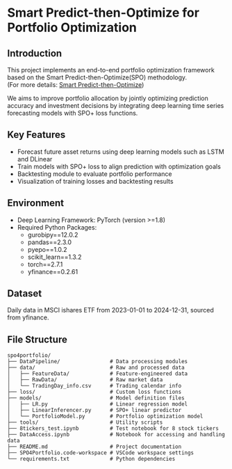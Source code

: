 # Smart Predict-then-Optimize for Portfolio Optimization

## Introduction  
This project implements an end-to-end portfolio optimization framework based on the Smart Predict-then-Optimize(SPO) methodology.  
(For more details: [Smart Predict-then-Optimize](https://arxiv.org/abs/1710.08005))

We aims to improve portfolio allocation by jointly optimizing prediction accuracy and investment decisions by integrating deep learning time series forecasting models with SPO+ loss functions.

## Key Features  
- Forecast future asset returns using deep learning models such as LSTM and DLinear  
- Train models with SPO+ loss to align prediction with optimization goals  
- Backtesting module to evaluate portfolio performance  
- Visualization of training losses and backtesting results

## Environment 
- Deep Learning Framework: PyTorch (version >=1.8)
- Required Python Packages:  
  - gurobipy==12.0.2
  - pandas==2.3.0
  - pyepo==1.0.2
  - scikit_learn==1.3.2
  - torch==2.7.1
  - yfinance==0.2.61

## Dataset  
Daily data in MSCI ishares ETF from 2023-01-01 to 2024-12-31, sourced from yfinance.

## File Structure
```
spo4portfolio/
├── DataPipeline/                # Data processing modules
├── data/                        # Raw and processed data
│   ├── FeatureData/             # Feature-engineered data
│   ├── RawData/                 # Raw market data
│   └── TradingDay_info.csv      # Trading calendar info
├── loss/                        # Custom loss functions
├── models/                      # Model definition files
│   ├── LR.py                    # Linear regression model
│   ├── LinearInferencer.py      # SPO+ linear predictor
│   └── PortfolioModel.py        # Portfolio optimization model
├── tools/                       # Utility scripts
├── 8tickers_test.ipynb          # Test notebook for 8 stock tickers
├── DataAccess.ipynb             # Notebook for accessing and handling data
├── README.md                    # Project documentation
├── SPO4Portfolio.code-workspace # VSCode workspace settings
└── requirements.txt             # Python dependencies
```
